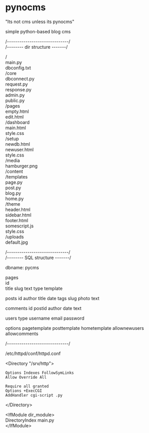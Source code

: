 # pynocms

"Its not cms unless its pynocms"

simple python-based blog cms  

/------------------------------/  
/-------- dir structure -------/

/  
main.py  
dbconfig.txt  
/core  
    dbconnect.py  
    request.py  
    response.py  
    admin.py  
    public.py  
    /pages  
        empty.html  
        edit.html  
    /dashboard  
        main.html  
        style.css  
    /setup  
        newdb.html  
        newuser.html  
        style.css  
    /media  
        hamburger.png  
/content  
    /templates  
        page.py  
        post.py  
        blog.py  
        home.py  
    /theme  
        header.html  
        sidebar.html  
        footer.html  
        somescript.js  
        style.css  
    /uploads  
        default.jpg  

/------------------------------/  
/-------- SQL structure -------/

dbname: pycms  

pages  
    id  
    title
    slug
    text
    type
    template

posts
    id
    author
    title
    date
    tags
    slug
    photo
    text

comments
    id
    postid
    author
    date
    text

users
    type
    username
    email
    password
    
options
    pagetemplate
    posttemplate
    hometemplate
    allownewusers
    allowcomments

/------------------------------/

/etc/httpd/conf/httpd.conf

\<Directory "/srv/http">

    Options Indexes FollowSymLinks  
    Allow Override All  
    
    Require all granted  
    Options +ExecCGI  
    AddHandler cgi-script .py

\</Directory\>

\<IfModule dir_module\>  
    DirectoryIndex main.py  
\</IfModule\>  

